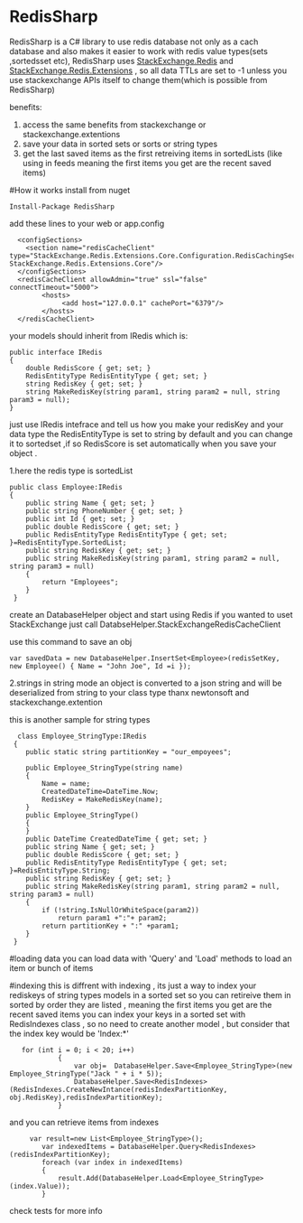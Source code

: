 # RedisSharp
RedisSharp is a C# library to use redis database not only as a cach database and also makes it easier to work with redis value types(sets ,sortedsset etc),
RedisSharp uses [StackExchange.Redis](https://github.com/StackExchange/StackExchange.Redis) and [StackExchange.Redis.Extensions](https://github.com/imperugo/StackExchange.Redis.Extensions) ,
so all data TTLs are set to -1 unless you use stackexchange APIs itself to change them(which is possible from RedisSharp)

benefits:
1. access the same benefits from stackexchange or stackexchange.extentions
2. save your data in sorted sets or sorts or string types 
3. get the last saved items as the first retreiving items in sortedLists (like using in feeds meaning the first items you get are the recent saved items) 

#How it works
install from nuget 

    Install-Package RedisSharp
    
add these lines to your web or app.config

      <configSections>
        <section name="redisCacheClient" type="StackExchange.Redis.Extensions.Core.Configuration.RedisCachingSectionHandler, StackExchange.Redis.Extensions.Core"/>
      </configSections>
      <redisCacheClient allowAdmin="true" ssl="false" connectTimeout="5000">
            <hosts>
                 <add host="127.0.0.1" cachePort="6379"/>
            </hosts>
      </redisCacheClient>

your models should inherit from IRedis which is:

    public interface IRedis
    {
        double RedisScore { get; set; }
        RedisEntityType RedisEntityType { get; set; }
        string RedisKey { get; set; }
        string MakeRedisKey(string param1, string param2 = null, string param3 = null);
    }

just use IRedis intefrace
and tell us how you make your redisKey and your data type
the RedisEntityType is set to string by default and you can change it to sortedset ,if so RedisScore is set automatically when you save 
your object .

1.here the redis type is sortedList
  
    public class Employee:IRedis
    {
        public string Name { get; set; }    
        public string PhoneNumber { get; set; }
        public int Id { get; set; }
        public double RedisScore { get; set; }
        public RedisEntityType RedisEntityType { get; set; }=RedisEntityType.SortedList;
        public string RedisKey { get; set; }
        public string MakeRedisKey(string param1, string param2 = null, string param3 = null)
        {
            return "Employees";
        }
     }
    
create an DatabaseHelper object and start using Redis
if you wanted to uset StackExchange just call DatabseHelper.StackExchangeRedisCacheClient

use this command to save an obj 
    
    var savedData = new DatabaseHelper.InsertSet<Employee>(redisSetKey, new Employee() { Name = "John Joe", Id =i });
    
 2.strings
 in string mode an object is converted to a json string and will be deserialized from string to your class type thanx newtonsoft and stackexchange.extention
 
 this is another sample for string types
 
 
      class Employee_StringType:IRedis
     {
        public static string partitionKey = "our_empoyees";

        public Employee_StringType(string name)
        {
            Name = name;
            CreatedDateTime=DateTime.Now;
            RedisKey = MakeRedisKey(name);
        }
        public Employee_StringType()
        {   
        }
        public DateTime CreatedDateTime { get; set; }
        public string Name { get; set; }
        public double RedisScore { get; set; }
        public RedisEntityType RedisEntityType { get; set; }=RedisEntityType.String;
        public string RedisKey { get; set; }
        public string MakeRedisKey(string param1, string param2 = null, string param3 = null)
        {
            if (!string.IsNullOrWhiteSpace(param2))
                return param1 +":"+ param2;
            return partitionKey + ":" +param1;
        }
     }
 
#loading data
 you can load data with 'Query' and 'Load' methods to load an item or bunch of items

#indexing
this is diffrent with indexing , its just a way to index your rediskeys of string types models in a sorted set so you can retireive them 
in sorted by order they are listed , meaning the first items you get are the recent saved items
you can index your keys in a sorted set with RedisIndexes class , so no need to create another model , but consider that the index
key would be 'Index:*'
      
      
       for (int i = 0; i < 20; i++)
                {
                    var obj=  DatabaseHelper.Save<Employee_StringType>(new Employee_StringType("Jack " + i * 5));
                    DatabaseHelper.Save<RedisIndexes>(RedisIndexes.CreateNewIntance(redisIndexPartitionKey,           obj.RedisKey),redisIndexPartitionKey);
                }


   and you can retrieve items from indexes
   
         
         var result=new List<Employee_StringType>();
            var indexedItems = DatabaseHelper.Query<RedisIndexes>(redisIndexPartitionKey);
            foreach (var index in indexedItems)
            {
                result.Add(DatabaseHelper.Load<Employee_StringType>(index.Value));
            }
            
 check tests for more info
